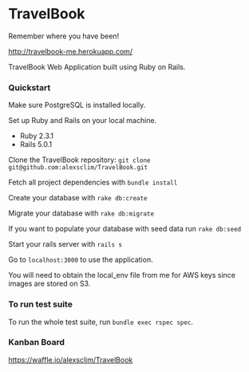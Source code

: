 # TravelBook
Remember where you have been!  
  
http://travelbook-me.herokuapp.com/

TravelBook Web Application built using Ruby on Rails.

### Quickstart

Make sure PostgreSQL is installed locally.

Set up Ruby and Rails on your local machine.
- Ruby 2.3.1
- Rails 5.0.1

Clone the TravelBook repository:
`git clone git@github.com:alexsclim/TravelBook.git`

Fetch all project dependencies with
`bundle install`

Create your database with
`rake db:create`

Migrate your database with
`rake db:migrate`

If you want to populate your database with seed data run
`rake db:seed`

Start your rails server with
`rails s`

Go to `localhost:3000` to use the application.  
  
You will need to obtain the local_env file from me for AWS keys since images are stored on S3.  

### To run test suite
To run the whole test suite, run `bundle exec rspec spec`.

### Kanban Board
https://waffle.io/alexsclim/TravelBook
